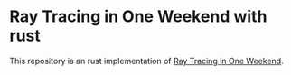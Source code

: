# Ray Tracing in One Weekend with rust

This repository is an rust implementation of 
[Ray Tracing in One Weekend](https://raytracing.github.io/books/RayTracingInOneWeekend.html).
